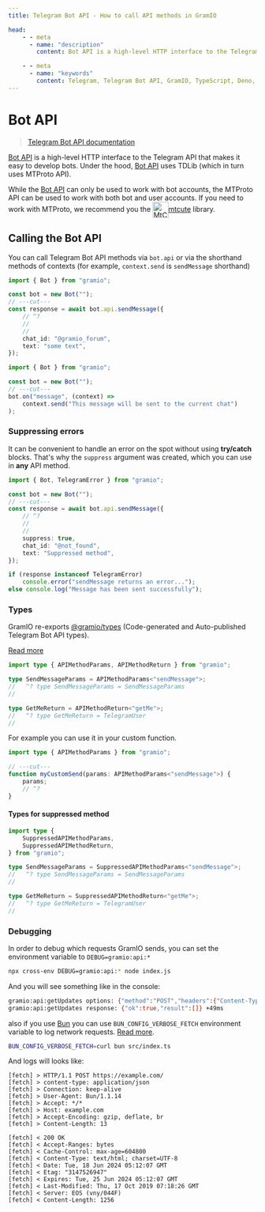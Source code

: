 ```yaml
---
title: Telegram Bot API - How to call API methods in GramIO

head:
    - - meta
      - name: "description"
        content: Bot API is a high-level HTTP interface to the Telegram API that makes it easy to develop bots.

    - - meta
      - name: "keywords"
        content: Telegram, Telegram Bot API, GramIO, TypeScript, Deno, Bun, Node.JS, Nodejs, api, tdlib, mtproto, user bot, request, suppress, types
---
```


# Bot API

> [Telegram Bot API documentation](https://core.telegram.org/bots/api)

[Bot API](https://core.telegram.org/bots/api) is a high-level HTTP interface to the Telegram API that makes it easy to develop bots.
Under the hood, [Bot API](https://core.telegram.org/bots/api) uses TDLib (which in turn uses MTProto API).

While the [Bot API](https://core.telegram.org/bots/api) can only be used to work with bot accounts, the MTProto API can be used to work with both bot and user accounts.
If you need to work with MTProto, we recommend you the <a href="https://mtcute.dev/" target="_blank" rel="noopener noreferrer"  class="text-mtcute">
<img src="https://mtcute.dev/mtcute-logo.svg" alt="MtCute Logo" width="32" height="32" style="vertical-align:middle;    display: inline-block;">mtcute</a> library.

## Calling the Bot API

You can call Telegram Bot API methods via `bot.api` or via the shorthand methods of contexts (for example, `context.send` is `sendMessage` shorthand)

```ts twoslash
import { Bot } from "gramio";

const bot = new Bot("");
// ---cut---
const response = await bot.api.sendMessage({
    // ^?
    //
    //
    chat_id: "@gramio_forum",
    text: "some text",
});
```

```ts twoslash
import { Bot } from "gramio";

const bot = new Bot("");
// ---cut---
bot.on("message", (context) =>
    context.send("This message will be sent to the current chat")
);
```

### Suppressing errors

It can be convenient to handle an error on the spot without using **try/catch** blocks. That's why the `suppress` argument was created, which you can use in **any** API method.

```ts twoslash
import { Bot, TelegramError } from "gramio";

const bot = new Bot("");
// ---cut---
const response = await bot.api.sendMessage({
    // ^?
    //
    //
    suppress: true,
    chat_id: "@not_found",
    text: "Suppressed method",
});

if (response instanceof TelegramError)
    console.error("sendMessage returns an error...");
else console.log("Message has been sent successfully");
```

### Types

GramIO re-exports [@gramio/types](https://www.npmjs.com/package/@gramio/types) (Code-generated and Auto-published Telegram Bot API types).

[Read more](/types/index.html)

```ts twoslash
import type { APIMethodParams, APIMethodReturn } from "gramio";

type SendMessageParams = APIMethodParams<"sendMessage">;
//   ^? type SendMessageParams = SendMessageParams
//

type GetMeReturn = APIMethodReturn<"getMe">;
//   ^? type GetMeReturn = TelegramUser
//
```

For example you can use it in your custom function.

```ts twoslash
import type { APIMethodParams } from "gramio";

// ---cut---
function myCustomSend(params: APIMethodParams<"sendMessage">) {
    params;
    // ^?
}
```

#### Types for suppressed method

```ts twoslash
import type {
    SuppressedAPIMethodParams,
    SuppressedAPIMethodReturn,
} from "gramio";

type SendMessageParams = SuppressedAPIMethodParams<"sendMessage">;
//   ^? type SendMessageParams = SendMessageParams
//

type GetMeReturn = SuppressedAPIMethodReturn<"getMe">;
//   ^? type GetMeReturn = TelegramUser
//
```

### Debugging

In order to debug which requests GramIO sends, you can set the environment variable to `DEBUG=gramio:api:*`

```bash
npx cross-env DEBUG=gramio:api:* node index.js
```

And you will see something like in the console:

```bash
gramio:api:getUpdates options: {"method":"POST","headers":{"Content-Type":"application/json"},"body":"{\"offset\":0,\"suppress\":true}"} +0ms
gramio:api:getUpdates response: {"ok":true,"result":[]} +49ms
```

also if you use [Bun](https://bun.sh) you can use `BUN_CONFIG_VERBOSE_FETCH` environment variable to log network requests. [Read more](https://bun.sh/docs/runtime/debugger#debugging-network-requests).

```sh
BUN_CONFIG_VERBOSE_FETCH=curl bun src/index.ts
```

And logs will looks like:

```curl
[fetch] > HTTP/1.1 POST https://example.com/
[fetch] > content-type: application/json
[fetch] > Connection: keep-alive
[fetch] > User-Agent: Bun/1.1.14
[fetch] > Accept: */*
[fetch] > Host: example.com
[fetch] > Accept-Encoding: gzip, deflate, br
[fetch] > Content-Length: 13

[fetch] < 200 OK
[fetch] < Accept-Ranges: bytes
[fetch] < Cache-Control: max-age=604800
[fetch] < Content-Type: text/html; charset=UTF-8
[fetch] < Date: Tue, 18 Jun 2024 05:12:07 GMT
[fetch] < Etag: "3147526947"
[fetch] < Expires: Tue, 25 Jun 2024 05:12:07 GMT
[fetch] < Last-Modified: Thu, 17 Oct 2019 07:18:26 GMT
[fetch] < Server: EOS (vny/044F)
[fetch] < Content-Length: 1256
```
